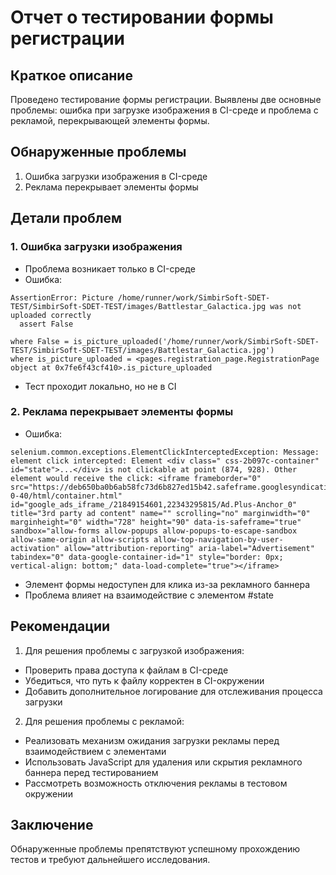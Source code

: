# Отчет о тестировании формы регистрации

## Краткое описание

Проведено тестирование формы регистрации. Выявлены две основные проблемы: ошибка при загрузке изображения в CI-среде и проблема с рекламой, перекрывающей элементы формы.

## Обнаруженные проблемы

1. Ошибка загрузки изображения в CI-среде
2. Реклама перекрывает элементы формы

## Детали проблем

### 1. Ошибка загрузки изображения

- Проблема возникает только в CI-среде
- Ошибка:
```
AssertionError: Picture /home/runner/work/SimbirSoft-SDET-TEST/SimbirSoft-SDET-TEST/images/Battlestar_Galactica.jpg was not uploaded correctly
  assert False

where False = is_picture_uploaded('/home/runner/work/SimbirSoft-SDET-TEST/SimbirSoft-SDET-TEST/images/Battlestar_Galactica.jpg')
where is_picture_uploaded = <pages.registration_page.RegistrationPage object at 0x7fe6f43cf410>.is_picture_uploaded
```
- Тест проходит локально, но не в CI
### 2. Реклама перекрывает элементы формы

- Ошибка:
```
selenium.common.exceptions.ElementClickInterceptedException: Message: element click intercepted: Element <div class=" css-2b097c-container" id="state">...</div> is not clickable at point (874, 928). Other element would receive the click: <iframe frameborder="0" src="https://deb650ba0b6ab58fc73d6b827ed15b42.safeframe.googlesyndication.com/safeframe/1-0-40/html/container.html" id="google_ads_iframe_/21849154601,22343295815/Ad.Plus-Anchor_0" title="3rd party ad content" name="" scrolling="no" marginwidth="0" marginheight="0" width="728" height="90" data-is-safeframe="true" sandbox="allow-forms allow-popups allow-popups-to-escape-sandbox allow-same-origin allow-scripts allow-top-navigation-by-user-activation" allow="attribution-reporting" aria-label="Advertisement" tabindex="0" data-google-container-id="1" style="border: 0px; vertical-align: bottom;" data-load-complete="true"></iframe>
```
- Элемент формы недоступен для клика из-за рекламного баннера
- Проблема влияет на взаимодействие с элементом #state

## Рекомендации

1. Для решения проблемы с загрузкой изображения:
- Проверить права доступа к файлам в CI-среде
- Убедиться, что путь к файлу корректен в CI-окружении
- Добавить дополнительное логирование для отслеживания процесса загрузки

2. Для решения проблемы с рекламой:
- Реализовать механизм ожидания загрузки рекламы перед взаимодействием с элементами
- Использовать JavaScript для удаления или скрытия рекламного баннера перед тестированием
- Рассмотреть возможность отключения рекламы в тестовом окружении

## Заключение

Обнаруженные проблемы препятствуют успешному прохождению тестов и требуют дальнейшего исследования.